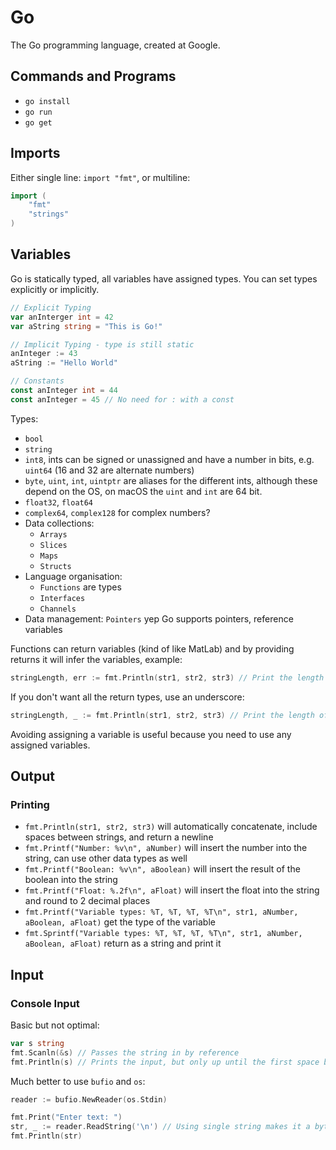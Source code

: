 # Go

The Go programming language, created at Google.

## Commands and Programs

* `go install`
* `go run`
* `go get`

## Imports

Either single line: `import "fmt"`, or multiline:

```Go
import (
    "fmt"
    "strings"
)
```

## Variables

Go is statically typed, all variables have assigned types. You can set types explicitly or implicitly.

```Go
// Explicit Typing
var anInterger int = 42
var aString string = "This is Go!"

// Implicit Typing - type is still static
anInteger := 43
aString := "Hello World"

// Constants
const anInteger int = 44
const anInteger = 45 // No need for : with a const
```

Types:

* `bool`
* `string`
* `int8`, ints can be signed or unassigned and have a number in bits, e.g. `uint64` (16 and 32 are alternate numbers)
* `byte`, `uint`, `int`, `uintptr` are aliases for the different ints, although these depend on the OS, on macOS the `uint` and `int` are 64 bit.
* `float32`, `float64`
* `complex64`, `complex128` for complex numbers?
* Data collections:
  * `Arrays`
  * `Slices`
  * `Maps`
  * `Structs`
* Language organisation:
  * `Functions` are types
  * `Interfaces`
  * `Channels`
* Data management: `Pointers` yep Go supports pointers, reference variables

Functions can return variables (kind of like MatLab) and by providing returns it will infer the variables, example:

```Go
stringLength, err := fmt.Println(str1, str2, str3) // Print the length of the strings and return the length and an error object(?)
```

If you don't want all the return types, use an underscore:

```Go
stringLength, _ := fmt.Println(str1, str2, str3) // Print the length of the strings and return the length and an error object(?)
```

Avoiding assigning a variable is useful because you need to use any assigned variables.

## Output

### Printing

* `fmt.Println(str1, str2, str3)` will automatically concatenate, include spaces between strings, and return a newline
* `fmt.Printf("Number: %v\n", aNumber)` will insert the number into the string, can use other data types as well
* `fmt.Printf("Boolean: %v\n", aBoolean)` will insert the result of the boolean into the string
* `fmt.Printf("Float: %.2f\n", aFloat)` will insert the float into the string and round to 2 decimal places
* `fmt.Printf("Variable types: %T, %T, %T, %T\n", str1, aNumber, aBoolean, aFloat)` get the type of the variable
* `fmt.Sprintf("Variable types: %T, %T, %T, %T\n", str1, aNumber, aBoolean, aFloat)` return as a string and print it

## Input

### Console Input

Basic but not optimal:

```Go
var s string
fmt.Scanln(&s) // Passes the string in by reference
fmt.Println(s) // Prints the input, but only up until the first space because of reasons
```

Much better to use `bufio` and `os`:

```Go
reader := bufio.NewReader(os.Stdin)

fmt.Print("Enter text: ")
str, _ := reader.ReadString('\n') // Using single string makes it a byte value?
fmt.Println(str)
```